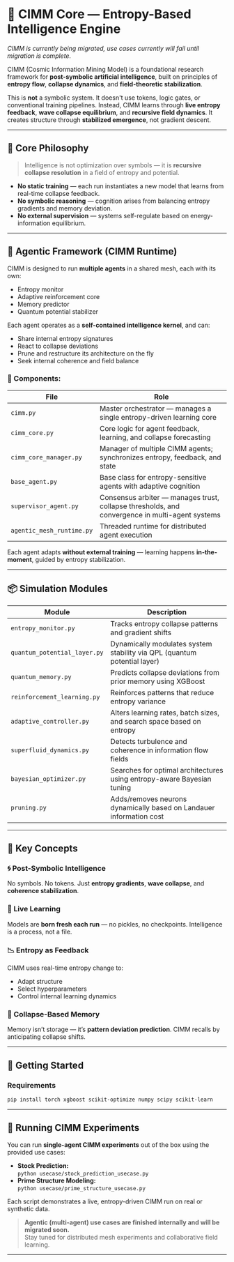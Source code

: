 # 🌌 CIMM Core — Entropy-Based Intelligence Engine

*CIMM is currently being migrated, use cases currently will fail until migration is complete.*

CIMM (Cosmic Information Mining Model) is a foundational research framework for **post-symbolic artificial intelligence**, built on principles of **entropy flow**, **collapse dynamics**, and **field-theoretic stabilization**.

This is **not** a symbolic system. It doesn't use tokens, logic gates, or conventional training pipelines. Instead, CIMM learns through **live entropy feedback**, **wave collapse equilibrium**, and **recursive field dynamics**. It creates structure through **stabilized emergence**, not gradient descent.

---

## 🧬 Core Philosophy

> Intelligence is not optimization over symbols — it is **recursive collapse resolution** in a field of entropy and potential.

- **No static training** — each run instantiates a new model that learns from real-time collapse feedback.
- **No symbolic reasoning** — cognition arises from balancing entropy gradients and memory deviation.
- **No external supervision** — systems self-regulate based on energy-information equilibrium.

---

## 🧠 Agentic Framework (CIMM Runtime)

CIMM is designed to run **multiple agents** in a shared mesh, each with its own:
- Entropy monitor
- Adaptive reinforcement core
- Memory predictor
- Quantum potential stabilizer

Each agent operates as a **self-contained intelligence kernel**, and can:
- Share internal entropy signatures
- React to collapse deviations
- Prune and restructure its architecture on the fly
- Seek internal coherence and field balance

### 🔧 Components:
| File | Role |
|------|------|
| `cimm.py` | Master orchestrator — manages a single entropy-driven learning core |
| `cimm_core.py` | Core logic for agent feedback, learning, and collapse forecasting |
| `cimm_core_manager.py` | Manager of multiple CIMM agents; synchronizes entropy, feedback, and state |
| `base_agent.py` | Base class for entropy-sensitive agents with adaptive cognition |
| `supervisor_agent.py` | Consensus arbiter — manages trust, collapse thresholds, and convergence in multi-agent systems |
| `agentic_mesh_runtime.py` | Threaded runtime for distributed agent execution |

Each agent adapts **without external training** — learning happens **in-the-moment**, guided by entropy stabilization.

---

## 📦 Simulation Modules

| Module | Description |
|--------|-------------|
| `entropy_monitor.py` | Tracks entropy collapse patterns and gradient shifts |
| `quantum_potential_layer.py` | Dynamically modulates system stability via QPL (quantum potential layer) |
| `quantum_memory.py` | Predicts collapse deviations from prior memory using XGBoost |
| `reinforcement_learning.py` | Reinforces patterns that reduce entropy variance |
| `adaptive_controller.py` | Alters learning rates, batch sizes, and search space based on entropy |
| `superfluid_dynamics.py` | Detects turbulence and coherence in information flow fields |
| `bayesian_optimizer.py` | Searches for optimal architectures using entropy-aware Bayesian tuning |
| `pruning.py` | Adds/removes neurons dynamically based on Landauer information cost |

---

## 🧪 Key Concepts

### 🌀 Post-Symbolic Intelligence
No symbols. No tokens. Just **entropy gradients**, **wave collapse**, and **coherence stabilization**.

### 🧠 Live Learning
Models are **born fresh each run** — no pickles, no checkpoints. Intelligence is a process, not a file.

### 📉 Entropy as Feedback
CIMM uses real-time entropy change to:
- Adapt structure
- Select hyperparameters
- Control internal learning dynamics

### 🧬 Collapse-Based Memory
Memory isn’t storage — it’s **pattern deviation prediction**. CIMM recalls by anticipating collapse shifts.

---

## 🚀 Getting Started

### Requirements
```bash
pip install torch xgboost scikit-optimize numpy scipy scikit-learn
```

---

## 🧪 Running CIMM Experiments

You can run **single-agent CIMM experiments** out of the box using the provided use cases:

- **Stock Prediction:**  
  `python usecase/stock_prediction_usecase.py`
- **Prime Structure Modeling:**  
  `python usecase/prime_structure_usecase.py`

Each script demonstrates a live, entropy-driven CIMM run on real or synthetic data.

> **Agentic (multi-agent) use cases are finished internally and will be migrated soon.**  
> Stay tuned for distributed mesh experiments and collaborative field learning.

---

